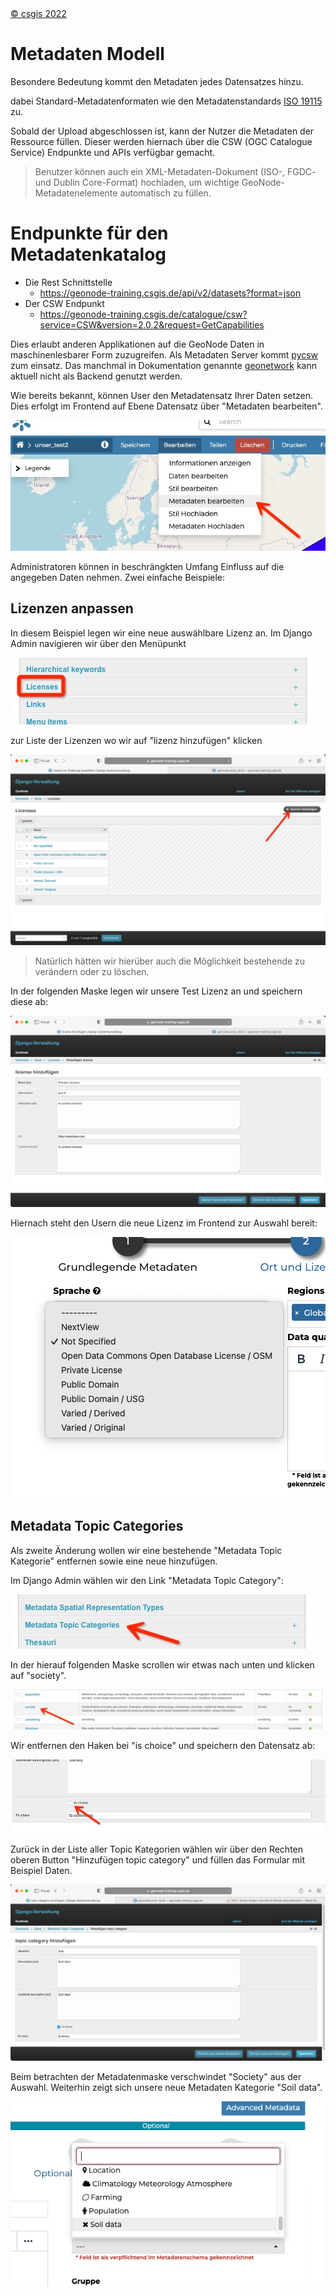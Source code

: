 <!-- the Menu -->
<link rel="stylesheet" media="all" href="../styles.css" />
<div id="logo"><a href="https://csgis.de">© csgis 2022</a></div>
<div id="menu"></div>
<div id="jumpMenu"></div>
<script src="../menu.js"></script>
<script src="../jumpmenu.js"></script>
<!-- the Menu -->


# Metadaten Modell

Besondere Bedeutung kommt den Metadaten jedes Datensatzes hinzu. 

dabei Standard-Metadatenformaten wie den Metadatenstandards [ISO 19115](https://de.wikipedia.org/wiki/ISO_19115) zu.

Sobald der Upload abgeschlossen ist, kann der Nutzer die Metadaten der Ressource füllen. Dieser werden hiernach über die CSW (OGC Catalogue Service) Endpunkte und APIs verfügbar gemacht.

> Benutzer können auch ein XML-Metadaten-Dokument (ISO-, FGDC- und Dublin Core-Format) hochladen, um wichtige GeoNode-Metadatenelemente automatisch zu füllen.

# Endpunkte für den Metadatenkatalog

- Die Rest Schnittstelle
  - https://geonode-training.csgis.de/api/v2/datasets?format=json
- Der CSW Endpunkt
  - https://geonode-training.csgis.de/catalogue/csw?service=CSW&version=2.0.2&request=GetCapabilities

Dies erlaubt anderen Applikationen auf die GeoNode Daten in maschinenlesbarer Form zuzugreifen.
Als Metadaten Server kommt [pycsw](https://pycsw.org/) zum einsatz. Das manchmal in Dokumentation genannte [geonetwork](https://www.geonetwork-opensource.org/) kann aktuell nicht als Backend genutzt werden.

Wie bereits bekannt, können User den Metadatensatz Ihrer Daten setzen. Dies erfolgt im Frontend auf Ebene Datensatz über "Metadaten bearbeiten".

![Metadaten bearbeiten](images/fe_edit_metadata.jpeg)

Administratoren können in beschrängkten Umfang Einfluss auf die angegeben Daten nehmen.
Zwei einfache Beispiele:

## Lizenzen anpassen

In diesem Beispiel legen wir eine neue auswählbare Lizenz an. Im Django Admin navigieren wir über den Menüpunkt

![Lizenzen anpassen](images/django_custom_lisence.jpeg)

zur Liste der Lizenzen wo wir auf "lizenz hinzufügen" klicken

![Neue Lizenz](images/django_add_lisence.jpeg)

> Natürlich hätten wir hierüber auch die Möglichkeit bestehende zu verändern oder zu löschen.

In der folgenden Maske legen wir unsere Test Lizenz an und speichern diese ab:

![Maske neue Lizenz](images/django_lic_form.jpeg)

Hiernach steht den Usern die neue Lizenz im Frontend zur Auswahl bereit:

![Neue Lizenz wird sichtbar](images/fe-private.png)


## Metadata Topic Categories

Als zweite Änderung wollen wir eine bestehende "Metadata Topic Kategorie" entfernen sowie eine neue hinzufügen.

Im Django Admin wählen wir den Link "Metadata Topic Category":

![Metadata verwalten](images/django_metadata_topic.jpeg)

In der hierauf folgenden Maske scrollen wir etwas nach unten und klicken auf "society".

![Society Details öffnen](images/django_edit_society.jpeg)

Wir entfernen den Haken bei "is choice" und speichern den Datensatz ab:

![Society speichern](images/django_disable_soc.jpeg)

Zurück in der Liste aller Topic Kategorien wählen wir über den Rechten oberen Button "Hinzufügen topic category" und füllen das Formular mit Beispiel Daten.

![Neue Kategorie: Soil Data](images/django_soil_data.jpeg)

Beim betrachten der Metadatenmaske verschwindet "Society" aus der Auswahl. Weiterhin zeigt sich unsere neue Metadaten Kategorie "Soil data".

![Veränderte Möglichkeiten zeigen sich im Frontend](images/fe-soil_data.png)